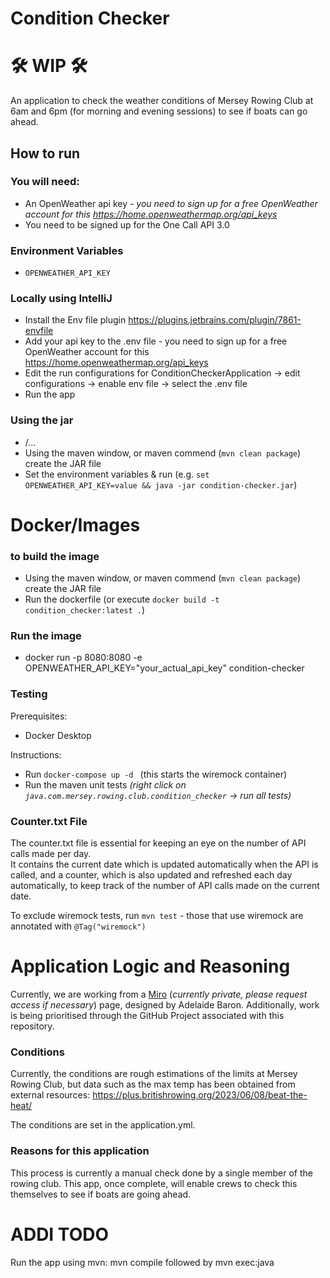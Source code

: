 # Condition Checker 
# 🛠️ WIP 🛠️
An application to check the weather conditions of Mersey Rowing Club at 6am and 6pm (for morning and evening sessions) to see if boats can go ahead. 

## How to run
### You will need:
- An OpenWeather api key - _you need to sign up for a free OpenWeather account for this https://home.openweathermap.org/api_keys_
- You need to be signed up for the One Call API 3.0 

### Environment Variables 
- `OPENWEATHER_API_KEY`

### Locally using IntelliJ 
- Install the Env file plugin https://plugins.jetbrains.com/plugin/7861-envfile 
- Add your api key to the .env file - you need to sign up for a free OpenWeather account for this https://home.openweathermap.org/api_keys 
- Edit the run configurations for ConditionCheckerApplication -> edit configurations -> enable env file -> select the .env file 
- Run the app 

### Using the jar 
- <tests requiring docker>/...
- Using the maven window, or maven commend (`mvn clean package`) create the JAR file 
- Set the environment variables & run (e.g. `set OPENWEATHER_API_KEY=value && java -jar condition-checker.jar`)

# Docker/Images
### to build the image 
- Using the maven window, or maven commend (`mvn clean package`) create the JAR file
- Run the dockerfile (or execute `docker build -t condition_checker:latest .`)

### Run the image 
- docker run -p 8080:8080 -e OPENWEATHER_API_KEY="your_actual_api_key" condition-checker

### Testing 

Prerequisites:
- Docker Desktop

Instructions:
- Run `docker-compose up -d ` (this starts the wiremock container)
- Run the maven unit tests _(right click on `java.com.mersey.rowing.club.condition_checker` -> run all tests)_

### Counter.txt File
The counter.txt file is essential for keeping an eye on the number of API calls made per day.  
It contains the current date which is updated automatically when the API is called, and a counter, which is also updated and refreshed each day automatically, to keep track of the number of API calls made on the current date.

To exclude wiremock tests, run `mvn test` - those that use wiremock are annotated with `@Tag("wiremock")`

# Application Logic and Reasoning
Currently, we are working from a [Miro](https://miro.com/app/board/uXjVPMF8Djc=/?moveToWidget=3458764584603444169&cot=14) (_currently private, please request access if necessary_) page, designed by Adelaide Baron. Additionally, work is being prioritised through the GitHub Project associated with this repository. 

### Conditions
Currently, the conditions are rough estimations of the limits at Mersey Rowing Club, but data such as the max temp has been obtained from external resources: https://plus.britishrowing.org/2023/06/08/beat-the-heat/ 

The conditions are set in the application.yml. 

### Reasons for this application
This process is currently a manual check done by a single member of the rowing club. This app, once complete, will enable crews to check this themselves to see if boats are going ahead. 


# ADDI TODO 
Run the app using mvn: mvn compile followed by mvn exec:java